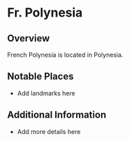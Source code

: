 # Fr. Polynesia
## Overview
French Polynesia is located in Polynesia.

## Notable Places
- Add landmarks here

## Additional Information
- Add more details here
